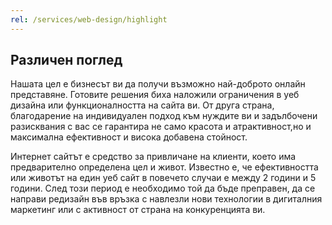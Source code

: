 ```yaml
---
rel: /services/web-design/highlight
---
```

## Различен поглед
Нашата цел е бизнесът ви да получи възможно най-доброто онлайн представяне. Готовите решения биха наложили ограничения в уеб дизайна или функционалността на сайта ви. От друга страна, благодарение на индивидуален подход към нуждите ви и задълбочени разисквания с вас се гарантира не само красота и атрактивност,но и максимална ефективност и висока добавена стойност.

Интернет сайтът е средство за привличане на клиенти, което има предварително определена цел и живот. Известно е, че ефективността или животът на един уеб сайт в повечето случаи е между 2 години и 5 години. След този период е необходимо той да бъде преправен, да се направи редизайн във връзка с навлезли нови технологии в дигиталния маркетинг или с активност от страна на конкуренцията ви.
